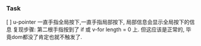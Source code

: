 ### Task

[ ] u-pointer 一直手指全局按下,一直手指局部按下, 局部信息会显示全局按下的信息
    复现步骤: 第二根手指按到了 if 或 v-for length = 0 上. 但这应该是正常的, 毕竟dom都没了肯定也就不触发了.
